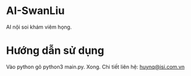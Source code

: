 # AI-SwanLiu
AI nội soi khám viêm họng.
# Hướng dẫn sử dụng
Vào python gõ python3 main.py.
Xong. Chi tiết liên hệ: huynq@isi.com.vn
